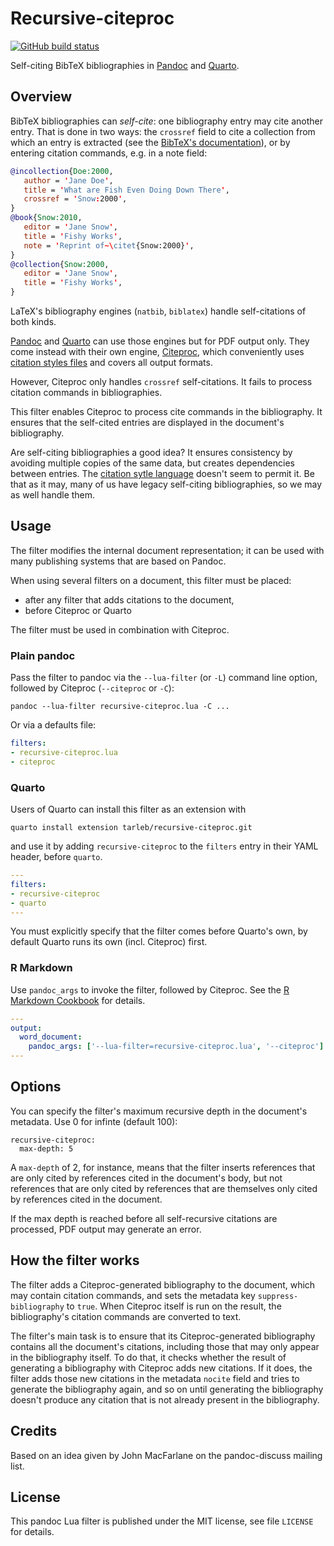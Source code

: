 Recursive-citeproc
==================================================================

[![GitHub build status][CI badge]][CI workflow]

Self-citing BibTeX bibliographies in [Pandoc][] and [Quarto][].

[CI badge]: https://img.shields.io/github/actions/workflow/status/dialoa/recursive-citeproc/ci.yaml?branch=main
[CI workflow]: https://github.com/dialoa/recursive-citeproc/actions/workflows/ci.yaml

[BibTeX]: https://ctan.math.illinois.edu/biblio/bibtex/base/btxdoc.pdf
[Citeproc]: https://github.com/jgm/citeproc
[CSLs]: https://citationstyles.org/
[Pandoc]: https://pandoc.org
[Quarto]: https://quarto.org

Overview
------------------------------------------------------------------

BibTeX bibliographies can *self-cite*: one bibliography entry
may cite another entry. That is done in two ways: the `crossref`
field to cite a collection from which an entry is extracted
 (see the [BibTeX's documentation][BibTeX]), or by entering
 citation commands, e.g. in a note field:

 ```bibtex
@incollection{Doe:2000,
    author = 'Jane Doe',
    title = 'What are Fish Even Doing Down There',
    crossref = 'Snow:2000',
}
@book{Snow:2010,
    editor = 'Jane Snow',
    title = 'Fishy Works',
    note = 'Reprint of~\citet{Snow:2000}',
}
@collection{Snow:2000,
    editor = 'Jane Snow',
    title = 'Fishy Works',
}
```

LaTeX's bibliography engines (`natbib`, `biblatex`) handle
self-citations of both kinds. 

[Pandoc][] and [Quarto][] can use those engines but for PDF output
only. They come instead with their own engine, [Citeproc][], which
conveniently uses [citation styles files][CSLs] and covers all
output formats. 

However, Citeproc only handles `crossref` self-citations. 
It fails to process citation commands in bibliographies. 

This filter enables Citeproc to process cite commands in 
the bibliography. It ensures that the self-cited entries
are displayed in the document's bibliography.

Are self-citing bibliographies a good idea? It ensures
consistency by avoiding multiple copies of the same
data, but creates dependencies between entries. The
[citation sytle language][CSLs] doesn't seem to 
permit it. Be that as it may, many of us have legacy
self-citing bibliographies, so we may as well
handle them.

Usage
------------------------------------------------------------------

The filter modifies the internal document representation; it can
be used with many publishing systems that are based on Pandoc.

When using several filters on a document, this filter must 
be placed:
* after any filter that adds citations to the document,
* before Citeproc or Quarto

The filter must be used in combination with Citeproc.

### Plain pandoc

Pass the filter to pandoc via the `--lua-filter` (or `-L`) command
line option, followed by Citeproc (`--citeproc` or `-C`):

    pandoc --lua-filter recursive-citeproc.lua -C ...

Or via a defaults file:

``` yaml
filters:
- recursive-citeproc.lua
- citeproc
```

### Quarto

Users of Quarto can install this filter as an extension with

    quarto install extension tarleb/recursive-citeproc.git

and use it by adding `recursive-citeproc` to the `filters` entry
in their YAML header, before `quarto`.

``` yaml
---
filters:
- recursive-citeproc
- quarto
---
```

You must explicitly specify that the filter comes before Quarto's own,
by default Quarto runs its own (incl. Citeproc) first.

### R Markdown

Use `pandoc_args` to invoke the filter, followed by Citeproc. See 
the [R Markdown
Cookbook](https://bookdown.org/yihui/rmarkdown-cookbook/lua-filters.html)
for details.

``` yaml
---
output:
  word_document:
    pandoc_args: ['--lua-filter=recursive-citeproc.lua', '--citeproc']
---
```

Options
------------------------------------------------------------------

You can specify the filter's maximum recursive depth in the
document's metadata. Use 0 for infinte (default 100):

``` 
recursive-citeproc:
  max-depth: 5
```

A `max-depth` of 2, for instance, means that the filter inserts
references that are only cited by references cited in the document's
body, but not references that are only cited by references that are
themselves only cited by references cited in the document. 

If the max depth is reached before all self-recursive citations are 
processed, PDF output may generate an error.

How the filter works
------------------------------------------------------------------

The filter adds a Citeproc-generated bibliography to the document, 
which may contain citation commands, and sets the metadata key
`suppress-bibliography` to `true`. When Citeproc itself is run
on the result, the bibliography's citation commands are converted 
to text.

The filter's main task is to ensure that its Citeproc-generated
bibliography contains all the document's citations, including
those that may only appear in the bibliography itself. To do 
that, it checks whether the result of generating a bibliography
with Citeproc adds new citations. If it does, the filter 
adds those new citations in the metadata `nocite` field
and tries to generate the bibliography again, and so on
until generating the bibliography doesn't produce any citation
that is not already present in the bibliography.

Credits
------------------------------------------------------------------

Based on an idea given by John MacFarlane on the pandoc-discuss
mailing list.

License
------------------------------------------------------------------

This pandoc Lua filter is published under the MIT license, see
file `LICENSE` for details.
